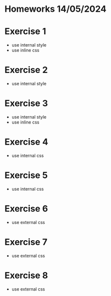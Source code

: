# Homeworks 14/05/2024

# Exercise 1
- use internal style
- use inline css

# Exercise 2
- use internal style

# Exercise 3
- use internal style
- use inline css

# Exercise 4
- use internal css

# Exercise 5
- use internal css

# Exercise 6
- use external css

# Exercise 7
- use external css

# Exercise 8
- use external css
